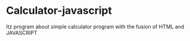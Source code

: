 # Calculator-javascript
Itz program about  simple calculator program with the fusion of HTML and JAVASCRIPT 
